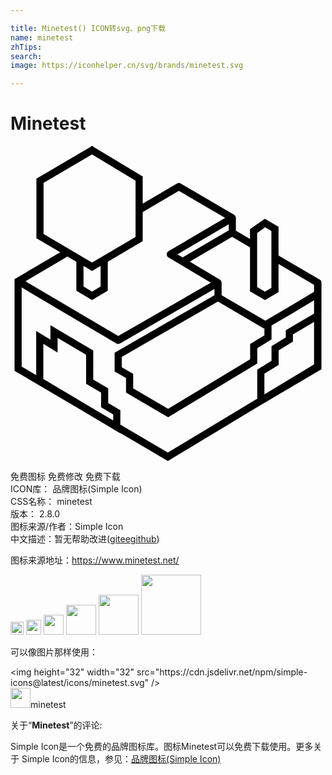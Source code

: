 ```yaml
---

title: Minetest() ICON转svg、png下载
name: minetest
zhTips: 
search: 
image: https://iconhelper.cn/svg/brands/minetest.svg

---
```


# Minetest  <small style="font-size: 60%;font-weight: 100"></small>

<div id="svg" class="svg-wrap">
<svg role="img" viewBox="0 0 24 24" xmlns="http://www.w3.org/2000/svg"><title>Minetest icon</title><path d="M23.69 12.436l-.406.24-2.31 1.355v.558l-1.087.667v1.11l-1.087.664v2.857l4.89-2.872v-4.044zm-.543.96v3.298l-3.803 2.234v-1.583l1.087-.666v-1.11l1.086-.666v-.551zm-3.77-7.854l-1.128.792v4.746l.139.08 1.004.577 1.03-.603V6.152zm.026.654l.475.278v4.339l-.49.286-.597-.344v-4.13zM6.215 0l-4.24 2.491V7.03l.136.08 2.907 1.708v2.205l.134.08 1.061.637 1.196-.717V8.816l2.662-1.565V2.327zm-.003.643l3.316 2V6.93L6.213 8.878 2.52 6.708V2.812zm.654 8.492v1.57l-.653.39-.651-.39V9.135l.651.383zm8.947 2.074l-7.88 4.54v1.434l.869.5v1.107l3.208 1.881 6.79-4.102v-1.166l1.087-.666v-1.15zm-.002.638l3.533 2.061v.515l-1.086.665v1.164l-6.251 3.777-2.66-1.56v-1.11l-.87-.5v-.785zm-2.98-9.03a.258.258 0 00-.143.038l-2.616 1.543v.64l2.753-1.624 3.529 2.067-4.317 2.533a.28.28 0 00-.001.48l3.23 1.92-7.058 4.069-7.067-4.175 3.202-1.89-.544-.32-3.337 1.97a.28.28 0 000 .48l7.608 4.494c.083.049.185.05.27 0l7.606-4.382a.28.28 0 00.003-.482l-3.235-1.922 4.32-2.535a.28.28 0 000-.48L12.96 2.853a.312.312 0 00-.13-.038zm4.207 2.427zm.1.104zm.033.137a.275.275 0 01-.136.237l-.407.24v.468l-3.515 2.062.542.322 3.38-1.983a.279.279 0 00.136-.24zm-14.128 8.17v1.1l-1.086-.665v3.978l6.412 3.82v-1.752l-.924-.555V18.47l-1.141-.666v-2.218zm.544.963l2.173 1.286v2.22l1.141.667V19.9l.925.554v.467L2.5 17.75v-2.681l1.087.666v-.49zM11.88 3.33l-1.809 1.065v.003l1.81-1.067zM3.79 8.095L.309 10.147v6.979L11.99 24l11.681-7.042v-6.7l-3.25-1.909v.64l2.707 1.59v6.062l-11.141 6.716L.85 16.805v-6.027l-.389-.23a.28.28 0 010-.48L3.8 8.098zm19.9 4.34l-.406.24-2.31 1.356v.558l-1.087.666v1.11l-1.087.665v2.857l4.89-2.872v-4.044zm-.543.96v3.3l-3.803 2.233v-1.584l1.086-.665v-1.11l1.087-.666v-.551zm-3.77-7.853l-1.129.792v4.746l.14.08 1.003.577 1.031-.603V6.152zm.025.654l.476.278v4.338l-.49.287-.597-.344v-4.13zM6.216 0l-4.24 2.491V7.03l.136.08L5.02 8.817v2.205l.134.08 1.06.637 1.197-.717V8.815l2.662-1.564V2.327zm-.003.643l3.316 2V6.93L6.214 8.878 2.52 6.708V2.812zm.654 8.492v1.57l-.653.39-.651-.39V9.135l.651.383zm8.947 2.074l-7.88 4.54v1.434l.869.5v1.107l3.208 1.881 6.79-4.102v-1.166l1.087-.666v-1.15zm-.002.638l3.533 2.061v.515l-1.087.665v1.164l-6.25 3.777-2.661-1.56v-1.11l-.87-.5v-.786zm-2.98-9.03a.258.258 0 00-.143.038l-2.616 1.543v.64l2.753-1.624 3.529 2.067-4.318 2.533a.28.28 0 000 .48l3.23 1.92-7.059 4.068-7.067-4.174 3.203-1.89-.544-.32-3.337 1.97a.28.28 0 000 .48L8.07 15.04c.084.05.186.05.27.001l7.607-4.382a.28.28 0 00.003-.482l-3.235-1.922 4.32-2.535a.28.28 0 000-.481L12.96 2.854a.31.31 0 00-.13-.038zm4.207 2.427zm.1.104zm.033.137a.275.275 0 01-.136.236l-.407.24v.47l-3.515 2.061.542.322 3.38-1.983a.279.279 0 00.136-.24zm0 .968v.137c0 .1-.052.191-.136.24l-.156.092 1.37.8v-.64zm3.252 1.897v.64l2.725 1.59v.512l-1.984 1.195-1.764 1.03-3.316-1.949v-.95c0-.098-.05-.19-.135-.24l-2.295-1.363-.543.319 2.43 1.444v.95c0 .1.052.192.137.242l3.586 2.107c.083.05.186.05.27.001l1.901-1.11h.004l1.709-1.03v.902l.001.026c.002.02.007.038.011.054.003.007.007.02.011.027.005.007.007.015.012.026l.014.023c.023.03.048.055.079.075l.022.015.026.011a.08.08 0 00.026.007.264.264 0 00.16-.007l.026-.011c.015-.007.034-.019.047-.027.007-.007.015-.01.022-.019.007-.007.011-.015.018-.018l.019-.023c.004-.007.011-.015.015-.023a.139.139 0 00.022-.05c.003-.008.004-.02.007-.027l.004-.027a.239.239 0 00.001-.026v-2.222c0-.1-.051-.192-.136-.242zm-17.38 5.305v1.1l-1.086-.665v3.978l6.412 3.819v-1.751l-.925-.555v-1.112l-1.14-.666v-2.218zm.544.963l2.173 1.286v2.22l1.14.667v1.107l.925.555v.467l-5.325-3.17v-2.681l1.087.666v-.49zM11.88 3.33l-1.808 1.065v.003l1.81-1.067zM3.792 8.095L.308 10.147v6.978L11.992 24l11.681-7.043v-6.699l-3.25-1.909v.64l2.707 1.59v6.062l-11.141 6.716L.852 16.805v-6.028l-.389-.23a.28.28 0 010-.48L3.8 8.1z"/></svg>
</div>
<detail full-name='minetest'></detail>

<div class="detail-page">
<p>
<span><span class="badge-success badge">免费图标</span> <span class="badge-success badge">免费修改</span>  <span class="badge-success badge">免费下载</span> </span>
<br/>
<span>
ICON库：
<span class="badge-secondary badge">品牌图标(Simple Icon)</span> 
</span>
<br/>
<span>
CSS名称：
<span class="badge-secondary badge">minetest</span> 
</span>

<br/>
<span>
版本：
<span class="badge-secondary badge">2.8.0</span> 
</span>
<br/>
<span>图标来源/作者：<span class="badge-light badge">Simple Icon</span></span> 
<br/>
<span class="zh-detail">中文描述：暂无<span class="help-link"><span>帮助改进</span>(<a href="https://gitee.com/liuwave/icon-helper/edit/master/json/brands/minetest.json" target="_blank" rel="noopener noreferrer">gitee</a><a href="https://github.com/liuwave/icon-helper/edit/master/json/brands/minetest.json" target="_blank" rel="noopener noreferrer">github</a></span>)</span><br/>
</p>
</div><div class="description description alert alert-light"><p>图标来源地址：<a href="https://www.minetest.net/" target="_blank" rel="noopener noreferrer">https://www.minetest.net/</a></p></div>
<div class="alert alert-dark">
<img height="21" width="21" src="https://cdn.jsdelivr.net/npm/simple-icons@latest/icons/minetest.svg" />
<img height="24" width="24" src="https://cdn.jsdelivr.net/npm/simple-icons@latest/icons/minetest.svg" />
<img height="32" width="32" src="https://cdn.jsdelivr.net/npm/simple-icons@latest/icons/minetest.svg" />
<img height="48" width="48" src="https://cdn.jsdelivr.net/npm/simple-icons@latest/icons/minetest.svg" />
<img height="64" width="64" src="https://cdn.jsdelivr.net/npm/simple-icons@latest/icons/minetest.svg" />
<img height="96" width="96" src="https://cdn.jsdelivr.net/npm/simple-icons@latest/icons/minetest.svg" />

</div>
<div>
  <p>可以像图片那样使用：    
  </p>
  <div class="alert alert-primary" style="font-size: 14px">
    &lt;img height="32" width="32" src="https://cdn.jsdelivr.net/npm/simple-icons@latest/icons/minetest.svg" /&gt;
    <copy-btn content='<img height="32" width="32" src="https://cdn.jsdelivr.net/npm/simple-icons@latest/icons/minetest.svg" />'></copy-btn>
  </div>
  <div class="alert alert-secondary">
    <img height="32" width="32" src="https://cdn.jsdelivr.net/npm/simple-icons@latest/icons/minetest.svg" />minetest
    <copy-btn content="minetest" btn-title="复制图标名称"></copy-btn>
  </div>
</div>
<div class="icon-detail__container">
<p>关于“<b>Minetest</b>”的评论:</p>
</div>
<Vssue title="关于“Minetest”的评论" />
<div><p>Simple Icon是一个免费的品牌图标库。图标Minetest可以免费下载使用。更多关于  Simple Icon的信息，参见：<a target="_blank" href="https://iconhelper.cn/brands.html">品牌图标(Simple Icon)</a>
</p></div>
